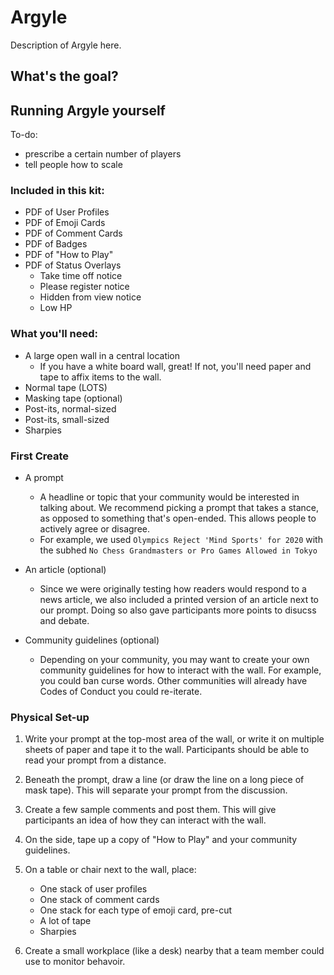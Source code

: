 # Argyle
Description of Argyle here.

## What's the goal?



## Running Argyle yourself

To-do:
- prescribe a certain number of players
- tell people how to scale

### Included in this kit:

- PDF of User Profiles
- PDF of Emoji Cards
- PDF of Comment Cards
- PDF of Badges
- PDF of "How to Play"
- PDF of Status Overlays
	- Take time off notice
	- Please register notice
	- Hidden from view notice
	- Low HP

### What you'll need:

- A large open wall in a central location
	- If you have a white board wall, great! If not, you'll need paper and tape to affix items to the wall.
- Normal tape (LOTS)
- Masking tape (optional)
- Post-its, normal-sized
- Post-its, small-sized
- Sharpies

### First Create

- A prompt
	- A headline or topic that your community would be interested in talking about. We recommend picking a prompt that takes a stance, as opposed to something that's open-ended. This allows people to actively agree or disagree.
	- For example, we used `Olympics Reject 'Mind Sports' for 2020` with the subhed `No Chess Grandmasters or Pro Games Allowed in Tokyo`

- An article (optional)
	- Since we were originally testing how readers would respond to a news article, we also included a printed version of an article next to our prompt. Doing so also gave participants more points to disucss and debate.

- Community guidelines (optional)
	- Depending on your community, you may want to create your own community guidelines for how to interact with the wall. For example, you could ban curse words. Other communities will already have Codes of Conduct you could re-iterate.


### Physical Set-up

1. Write your prompt at the top-most area of the wall, or write it on multiple sheets of paper and tape it to the wall. Participants should be able to read your prompt from a distance.

2. Beneath the prompt, draw a line (or draw the line on a long piece of mask tape). This will separate your prompt from the discussion.

3. Create a few sample comments and post them. This will give participants an idea of how they can interact with the wall.

4. On the side, tape up a copy of "How to Play" and your community guidelines.

5. On a table or chair next to the wall, place:
	- One stack of user profiles
	- One stack of comment cards
	- One stack for each type of emoji card, pre-cut
	- A lot of tape
	- Sharpies

6. Create a small workplace (like a desk) nearby that a team member could use to monitor behavoir.

















